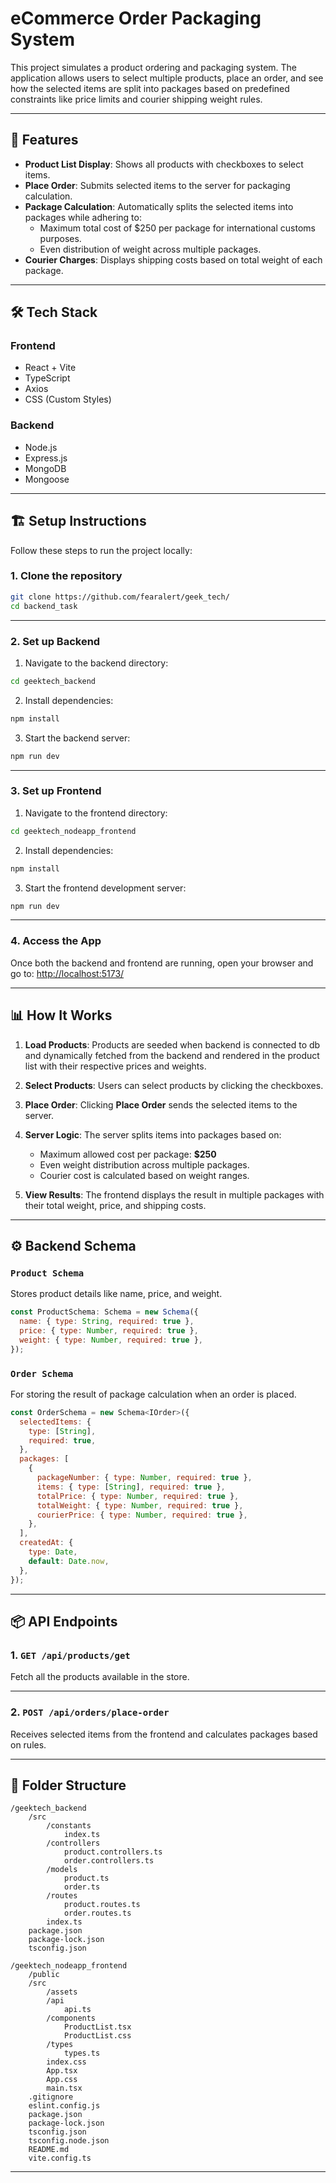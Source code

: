# eCommerce Order Packaging System

This project simulates a product ordering and packaging system. The application allows users to select multiple products, place an order, and see how the selected items are split into packages based on predefined constraints like price limits and courier shipping weight rules.

---

## 🚀 **Features**

- **Product List Display**: Shows all products with checkboxes to select items.
- **Place Order**: Submits selected items to the server for packaging calculation.
- **Package Calculation**: Automatically splits the selected items into packages while adhering to:
  - Maximum total cost of $250 per package for international customs purposes.
  - Even distribution of weight across multiple packages.
- **Courier Charges**: Displays shipping costs based on total weight of each package.

---

## 🛠️ **Tech Stack**

### **Frontend**
- React + Vite
- TypeScript
- Axios
- CSS (Custom Styles)

### **Backend**
- Node.js
- Express.js
- MongoDB
- Mongoose

---

## 🏗️ **Setup Instructions**

Follow these steps to run the project locally:

### **1. Clone the repository**
```bash
git clone https://github.com/fearalert/geek_tech/
cd backend_task
```

---

### **2. Set up Backend**

1. Navigate to the backend directory:
```bash
cd geektech_backend
```

2. Install dependencies:
```bash
npm install
```

3. Start the backend server:
```bash
npm run dev
```

---

### **3. Set up Frontend**

1. Navigate to the frontend directory:
```bash
cd geektech_nodeapp_frontend
```

2. Install dependencies:
```bash
npm install
```

3. Start the frontend development server:
```bash
npm run dev
```

---

### **4. Access the App**

Once both the backend and frontend are running, open your browser and go to:
[http://localhost:5173/](http://localhost:5173/)

---

## 📊 **How It Works**

1. **Load Products**:
   Products are seeded when backend is connected to db and dynamically fetched from the backend and rendered in the product list with their respective prices and weights.

2. **Select Products**:
   Users can select products by clicking the checkboxes.

3. **Place Order**:
   Clicking **Place Order** sends the selected items to the server.

4. **Server Logic**:
   The server splits items into packages based on:
   - Maximum allowed cost per package: **$250**
   - Even weight distribution across multiple packages.
   - Courier cost is calculated based on weight ranges.

5. **View Results**:
   The frontend displays the result in multiple packages with their total weight, price, and shipping costs.

---

## ⚙️ **Backend Schema**

### `Product Schema`

Stores product details like name, price, and weight.

```javascript
const ProductSchema: Schema = new Schema({
  name: { type: String, required: true },
  price: { type: Number, required: true },
  weight: { type: Number, required: true },
});
```

### `Order Schema`

For storing the result of package calculation when an order is placed.

```javascript
const OrderSchema = new Schema<IOrder>({
  selectedItems: {
    type: [String],
    required: true,
  },
  packages: [
    {
      packageNumber: { type: Number, required: true },
      items: { type: [String], required: true },
      totalPrice: { type: Number, required: true },
      totalWeight: { type: Number, required: true },
      courierPrice: { type: Number, required: true },
    },
  ],
  createdAt: {
    type: Date,
    default: Date.now,
  },
});
```

---

## 📦 **API Endpoints**

### 1. **`GET /api/products/get`**
Fetch all the products available in the store.

---

### 2. **`POST /api/orders/place-order`**
Receives selected items from the frontend and calculates packages based on rules.

---

## 📜 **Folder Structure**

```
/geektech_backend
    /src
        /constants
            index.ts
        /controllers
            product.controllers.ts
            order.controllers.ts
        /models
            product.ts
            order.ts
        /routes
            product.routes.ts
            order.routes.ts
        index.ts
    package.json
    package-lock.json
    tsconfig.json

/geektech_nodeapp_frontend
    /public
    /src
        /assets
        /api
            api.ts
        /components
            ProductList.tsx
            ProductList.css
        /types
            types.ts
        index.css
        App.tsx
        App.css
        main.tsx
    .gitignore
    eslint.config.js
    package.json
    package-lock.json
    tsconfig.json
    tsconfig.node.json
    README.md
    vite.config.ts
```

---